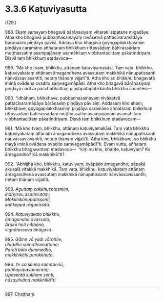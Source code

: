 # 3.3.6 Kaṭuviyasutta

(129.)

988\. Ekaṃ samayaṃ bhagavā bārāṇasiyaṃ viharati isipatane migadāye. Atha kho bhagavā pubbaṇhasamayaṃ nivāsetvā pattacīvaramādāya bārāṇasiṃ piṇḍāya pāvisi. Addasā kho bhagavā goyogapilakkhasmiṃ piṇḍāya caramāno aññataraṃ bhikkhuṃ rittassādaṃ bāhirassādaṃ muṭṭhassatiṃ asampajānaṃ asamāhitaṃ vibbhantacittaṃ pākatindriyaṃ. Disvā taṃ bhikkhuṃ etadavoca—

989\. “Mā kho tvaṃ, bhikkhu, attānaṃ kaṭuviyamakāsi. Taṃ vata, bhikkhu, kaṭuviyakataṃ attānaṃ āmagandhena avassutaṃ makkhikā nānupatissanti nānvāssavissantīti, netaṃ ṭhānaṃ vijjatī”ti. Atha kho so bhikkhu bhagavatā iminā ovādena ovadito saṃvegamāpādi. Atha kho bhagavā bārāṇasiyaṃ piṇḍāya caritvā pacchābhattaṃ piṇḍapātapaṭikkanto bhikkhū āmantesi—

990\. “Idhāhaṃ, bhikkhave, pubbaṇhasamayaṃ nivāsetvā pattacīvaramādāya bārāṇasiṃ piṇḍāya pāvisiṃ. Addasaṃ kho ahaṃ, bhikkhave, goyogapilakkhasmiṃ piṇḍāya caramāno aññataraṃ bhikkhuṃ rittassādaṃ bāhirassādaṃ muṭṭhassatiṃ asampajānaṃ asamāhitaṃ vibbhantacittaṃ pākatindriyaṃ. Disvā taṃ bhikkhuṃ etadavocaṃ—

991\. ‘Mā kho tvaṃ, bhikkhu, attānaṃ kaṭuviyamakāsi. Taṃ vata bhikkhu kaṭuviyakataṃ attānaṃ āmagandhena avassutaṃ makkhikā nānupatissanti nānvāssavissantīti, netaṃ ṭhānaṃ vijjatī’ti. Atha kho, bhikkhave, so bhikkhu mayā iminā ovādena ovadito saṃvegamāpādī”ti. Evaṃ vutte, aññataro bhikkhu bhagavantaṃ etadavoca—  “kiṃ nu kho, bhante, kaṭuviyaṃ? Ko āmagandho? Kā makkhikā”ti?

992\. “Abhijjhā kho, bhikkhu, kaṭuviyaṃ; byāpādo āmagandho; pāpakā akusalā vitakkā makkhikā. Taṃ vata, bhikkhu, kaṭuviyakataṃ attānaṃ āmagandhena avassutaṃ makkhikā nānupatissanti nānvāssavissantīti, netaṃ ṭhānaṃ vijjatīti.

993\. _Aguttaṃ cakkhusotasmiṃ,_  
_indriyesu asaṃvutaṃ;_  
_Makkhikānupatissanti,_  
_saṅkappā rāganissitā._  

994\. _Kaṭuviyakato bhikkhu,_  
_āmagandhe avassuto;_  
_Ārakā hoti nibbānā,_  
_vighātasseva bhāgavā._  

995\. _Gāme vā yadi vāraññe,_  
_aladdhā samathamattano;_  
_Pareti bālo dummedho,_  
_makkhikāhi purakkhato._  

996\. _Ye ca sīlena sampannā,_  
_paññāyūpasameratā;_  
_Upasantā sukhaṃ senti,_  
_nāsayitvāna makkhikā”ti._  

---

997\. Chaṭṭhaṃ.
